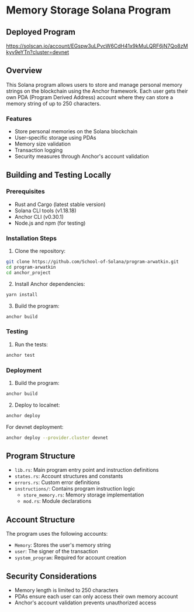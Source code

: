 # Memory Storage Solana Program

## Deployed Program

https://solscan.io/account/EGspw3uLPvcW6CdH41x9kMuLQRF6jN7Qo8zMkyv9eYTn?cluster=devnet

## Overview
This Solana program allows users to store and manage personal memory strings on the blockchain using the Anchor framework. Each user gets their own PDA (Program Derived Address) account where they can store a memory string of up to 250 characters.

### Features
- Store personal memories on the Solana blockchain
- User-specific storage using PDAs
- Memory size validation
- Transaction logging
- Security measures through Anchor's account validation

## Building and Testing Locally

### Prerequisites
- Rust and Cargo (latest stable version)
- Solana CLI tools (v1.18.18)
- Anchor CLI (v0.30.1)
- Node.js and npm (for testing)

### Installation Steps

1. Clone the repository:
```bash
git clone https://github.com/School-of-Solana/program-arwatkin.git
cd program-arwatkin
cd anchor_project
```

2. Install Anchor dependencies:
```bash
yarn install
```

3. Build the program:
```bash
anchor build
```

### Testing

1. Run the tests:
```bash
anchor test
```

### Deployment

1. Build the program:
```bash
anchor build
```

2. Deploy to localnet:
```bash
anchor deploy
```

For devnet deployment:
```bash
anchor deploy --provider.cluster devnet
```

## Program Structure

- `lib.rs`: Main program entry point and instruction definitions
- `states.rs`: Account structures and constants
- `errors.rs`: Custom error definitions
- `instructions/`: Contains program instruction logic
  - `store_memory.rs`: Memory storage implementation
  - `mod.rs`: Module declarations

## Account Structure

The program uses the following accounts:
- `Memory`: Stores the user's memory string
- `user`: The signer of the transaction
- `system_program`: Required for account creation

## Security Considerations

- Memory length is limited to 250 characters
- PDAs ensure each user can only access their own memory account
- Anchor's account validation prevents unauthorized access

